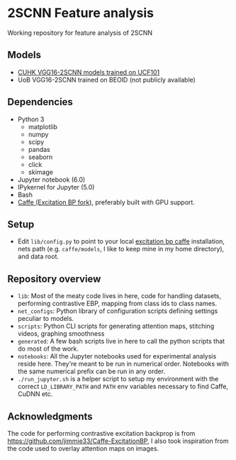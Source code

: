 # 2SCNN Feature analysis

Working repository for feature analysis of 2SCNN

## Models

* [CUHK VGG16-2SCNN models trained on UCF101
  ](https://github.com/yjxiong/caffe/tree/action_recog/models/action_recognition)
* UoB VGG16-2SCNN trained on BEOID (not publicly available)


## Dependencies

* Python 3
  * matplotlib
  * numpy
  * scipy
  * pandas
  * seaborn
  * click
  * skimage 
* Jupyter notebook (6.0)
* IPykernel for Jupyter (5.0)
* Bash
* [Caffe (Excitation BP fork)](https://github.com/jimmie33/Caffe-ExcitationBP),
  preferably built with GPU support.

## Setup

* Edit `lib/config.py` to point to your local [excitation bp
  caffe](https://github.com/jimmie33/Caffe-ExcitationBP) installation,
  nets path (e.g. `caffe/models`, I like to keep mine in my home directory), and
  data root.

## Repository overview

* `lib`: Most of the meaty code lives in here, code for handling datasets,
  performing contrastive EBP, mapping from class ids to class names.
* `net_configs`: Python library of configuration scripts defining settings
  peculiar to models.
* `scripts`: Python CLI scripts for generating attention maps, stitching videos,
  graphing smoothness
* `generated`: A few bash scripts live in here to call the python scripts that
  do most of the work.
* `notebooks`: All the Jupyter notebooks used for experimental analysis reside
  here. They're meant to be run in numerical order. Notebooks with the same
  numerical prefix can be run in any order.
* `./run_jupyter.sh` is a helper script to setup my environment with the correct
  `LD_LIBRARY_PATH` and `PATH` env variables necessary to find Caffe, CuDNN etc.

## Acknowledgments

The code for performing contrastive excitation backprop is from
https://github.com/jimmie33/Caffe-ExcitationBP, I also took inspiration from
the code used to overlay attention maps on images.

